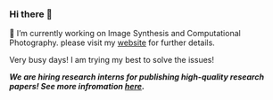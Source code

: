 ### Hi there 👋
🔭 I’m currently working on Image Synthesis and Computational Photography. please visit my [website](http://vinthony.github.io) for further details.

Very busy days! I am trying my best to solve the issues!

***We are hiring research interns for publishing high-quality research papers! See more infromation [here](https://zhuanlan.zhihu.com/p/423801997).***

<!--
[![Xiaodong Cun's github stats](https://github-readme-stats.vercel.app/api?username=vinthony&show_icons=true&theme=dracula)](https://github.com/anuraghazra/github-readme-stats)


**vinthony/vinthony** is a ✨ _special_ ✨ repository because its `README.md` (this file) appears on your GitHub profile.
-->



